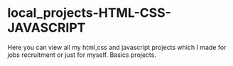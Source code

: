 # local_projects-HTML-CSS-JAVASCRIPT
Here you can view all my html,css and javascript projects which I made for jobs recruitment or just for myself.
Basics projects.

